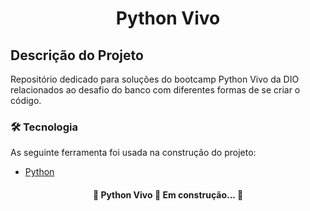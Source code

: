 <h1 align="center">Python Vivo</h1>

## Descrição do Projeto
<p >Repositório dedicado para soluções do bootcamp Python Vivo da DIO relacionados ao desafio do banco com diferentes formas de se criar o código.</p>



### 🛠 Tecnologia
As seguinte ferramenta foi usada na construção do projeto:
- [Python](https://www.python.org)


<h4 align="center"> 
	🚧  Python Vivo 🚀 Em construção...  🚧
</h4>

